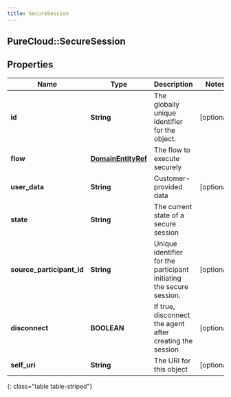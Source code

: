 ```yaml
---
title: SecureSession
---
```

## PureCloud::SecureSession

## Properties

|Name | Type | Description | Notes|
|------------ | ------------- | ------------- | -------------|
| **id** | **String** | The globally unique identifier for the object. | [optional] |
| **flow** | [**DomainEntityRef**](DomainEntityRef.html) | The flow to execute securely | |
| **user_data** | **String** | Customer-provided data | [optional] |
| **state** | **String** | The current state of a secure session | |
| **source_participant_id** | **String** | Unique identifier for the participant initiating the secure session. | [optional] |
| **disconnect** | **BOOLEAN** | If true, disconnect the agent after creating the session | [optional] |
| **self_uri** | **String** | The URI for this object | [optional] |
{: class="table table-striped"}



